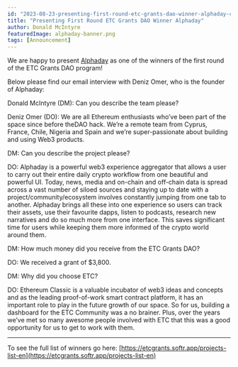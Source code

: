 ```yaml
---
id: "2023-08-23-presenting-first-round-etc-grants-dao-winner-alphaday-cn"
title: "Presenting First Round ETC Grants DAO Winner Alphaday"
author: Donald McIntyre
featuredImage: alphaday-banner.png
tags: [Announcement]
---
```


We are happy to present [Alphaday](https://etcgrants.softr.app/project-details-zh?recordId=recFXsxD1gSPBC6ab) as one of the winners of the first round of the ETC Grants DAO program!

Below please find our email interview with Deniz Omer, who is the founder of Alphaday:

Donald McIntyre (DM): Can you describe the team please?  
  
Deniz Omer (DO): We are all Ethereum enthusiasts who’ve been part of the space since before theDAO hack. We’re a remote team from Cyprus, France, Chile, Nigeria and Spain and we’re super-passionate about building and using Web3 products.
  
DM: Can you describe the project please?  
  
DO: Alphaday is a powerful web3 experience aggregator that allows a user to carry out their entire daily crypto workflow from one beautiful and powerful UI. Today, news, media and on-chain and off-chain data is spread across a vast number of siloed sources and staying up to date with a project/community/ecosystem involves constantly jumping from one tab to another. Alphaday brings all these into one experience so users can track their assets, use their favourite dapps, listen to podcasts, research new narratives and do so much more from one interface. This saves significant time for users while keeping them more informed of the crypto world around them.  
  
DM: How much money did you receive from the ETC Grants DAO?  

DO: We received a grant of $3,800.  
  
DM: Why did you choose ETC?  
  
DO: Ethereum Classic is a valuable incubator of web3 ideas and concepts and as the leading proof-of-work smart contract platform, it has an important role to play in the future growth of our space. So for us, building a dashboard for the ETC Community was a no brainer. Plus, over the years we’ve met so many awesome people involved with ETC that this was a good opportunity for us to get to work with them.

---

To see the full list of winners go here: [https://etcgrants.softr.app/projects-list-en](https://etcgrants.softr.app/projects-list-en)
